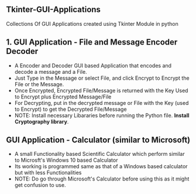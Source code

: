 <h2>Tkinter-GUI-Applications</h2>
Collections Of GUI Applications created using Tkinter Module in python

<h2>1. GUI Application - File and Message Encoder Decoder</h2>
<ul>
  <li> A Encoder and Decoder GUI based Application that encodes and decode a message and a File.</li> 
  <li> Just Type in the Message or select File, and click Encrypt to Encrypt the File or the Message.</li>
  <li> Once Encrypted, Encrypted File/Message is returned with the Key Used to Encrypt plus Encrypted Message/File</li>
  <li> For Decrypting, put in the decrypted message or File with the Key (used to Encrypt) to get the Decrypted File/Message</li>
  <li> NOTE: Install necessary Libararies before running the Python file. <b>Install Cryptography library</b>.</li>
</ul>      

<h2> GUI Application - Calculator (similar to Microsoft)</h2>
<ul>
  <li> A small Functionality based Scientific Calculator which perform similar to Microsft's Windows 10 based Calculator</li>
  <li> Its working is programmed same as that of a Windows based calculator but with less Functionalities</li>
  <li> NOTE: Do go through Microsoft's Calculator before using this as it might get confusion to use.</li>
</ul>
